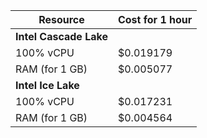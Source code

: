 | Resource | Cost for 1 hour | 
| ------------------ | --------------- |
| **Intel Cascade Lake** |
| 100% vCPU | $0.019179 |
| RAM (for 1 GB) | $0.005077 |
| **Intel Ice Lake** |
| 100% vCPU | $0.017231 |
| RAM (for 1 GB) | $0.004564 |


